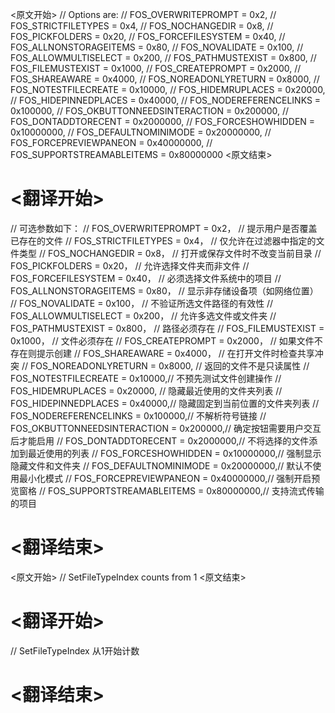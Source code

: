 
<原文开始>
// Options are:
// FOS_OVERWRITEPROMPT = 0x2,
// FOS_STRICTFILETYPES = 0x4,
// FOS_NOCHANGEDIR = 0x8,
// FOS_PICKFOLDERS = 0x20,
// FOS_FORCEFILESYSTEM = 0x40,
// FOS_ALLNONSTORAGEITEMS = 0x80,
// FOS_NOVALIDATE = 0x100,
// FOS_ALLOWMULTISELECT = 0x200,
// FOS_PATHMUSTEXIST = 0x800,
// FOS_FILEMUSTEXIST = 0x1000,
// FOS_CREATEPROMPT = 0x2000,
// FOS_SHAREAWARE = 0x4000,
// FOS_NOREADONLYRETURN = 0x8000,
// FOS_NOTESTFILECREATE = 0x10000,
// FOS_HIDEMRUPLACES = 0x20000,
// FOS_HIDEPINNEDPLACES = 0x40000,
// FOS_NODEREFERENCELINKS = 0x100000,
// FOS_OKBUTTONNEEDSINTERACTION = 0x200000,
// FOS_DONTADDTORECENT = 0x2000000,
// FOS_FORCESHOWHIDDEN = 0x10000000,
// FOS_DEFAULTNOMINIMODE = 0x20000000,
// FOS_FORCEPREVIEWPANEON = 0x40000000,
// FOS_SUPPORTSTREAMABLEITEMS = 0x80000000
<原文结束>

# <翻译开始>
// 可选参数如下：
// FOS_OVERWRITEPROMPT = 0x2，      // 提示用户是否覆盖已存在的文件
// FOS_STRICTFILETYPES = 0x4，     // 仅允许在过滤器中指定的文件类型
// FOS_NOCHANGEDIR = 0x8，        // 打开或保存文件时不改变当前目录
// FOS_PICKFOLDERS = 0x20，       // 允许选择文件夹而非文件
// FOS_FORCEFILESYSTEM = 0x40，    // 必须选择文件系统中的项目
// FOS_ALLNONSTORAGEITEMS = 0x80， // 显示非存储设备项（如网络位置）
// FOS_NOVALIDATE = 0x100，       // 不验证所选文件路径的有效性
// FOS_ALLOWMULTISELECT = 0x200， // 允许多选文件或文件夹
// FOS_PATHMUSTEXIST = 0x800，    // 路径必须存在
// FOS_FILEMUSTEXIST = 0x1000，   // 文件必须存在
// FOS_CREATEPROMPT = 0x2000，    // 如果文件不存在则提示创建
// FOS_SHAREAWARE = 0x4000，      // 在打开文件时检查共享冲突
// FOS_NOREADONLYRETURN = 0x8000, // 返回的文件不是只读属性
// FOS_NOTESTFILECREATE = 0x10000,// 不预先测试文件创建操作
// FOS_HIDEMRUPLACES = 0x20000,   // 隐藏最近使用的文件夹列表
// FOS_HIDEPINNEDPLACES = 0x40000,// 隐藏固定到当前位置的文件夹列表
// FOS_NODEREFERENCELINKS = 0x100000,// 不解析符号链接
// FOS_OKBUTTONNEEDSINTERACTION = 0x200000,// 确定按钮需要用户交互后才能启用
// FOS_DONTADDTORECENT = 0x2000000,// 不将选择的文件添加到最近使用的列表
// FOS_FORCESHOWHIDDEN = 0x10000000,// 强制显示隐藏文件和文件夹
// FOS_DEFAULTNOMINIMODE = 0x20000000,// 默认不使用最小化模式
// FOS_FORCEPREVIEWPANEON = 0x40000000,// 强制开启预览窗格
// FOS_SUPPORTSTREAMABLEITEMS = 0x80000000,// 支持流式传输的项目
# <翻译结束>


<原文开始>
// SetFileTypeIndex counts from 1
<原文结束>

# <翻译开始>
// SetFileTypeIndex 从1开始计数
# <翻译结束>

